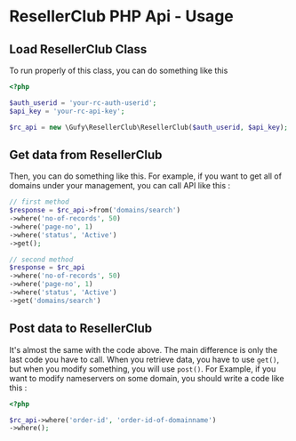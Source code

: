 # ResellerClub PHP Api - Usage

## Load ResellerClub Class

To run properly of this class, you can do something like this

```php
<?php

$auth_userid = 'your-rc-auth-userid';
$api_key = 'your-rc-api-key';

$rc_api = new \Gufy\ResellerClub\ResellerClub($auth_userid, $api_key);
```

## Get data from ResellerClub

Then, you can do something like this. For example, if you want to get all of domains under your management, you can call API like this :

```php
// first method
$response = $rc_api->from('domains/search')
->where('no-of-records', 50)
->where('page-no', 1)
->where('status', 'Active')
->get();

// second method
$response = $rc_api
->where('no-of-records', 50)
->where('page-no', 1)
->where('status', 'Active')
->get('domains/search')
```


## Post data to ResellerClub

It's almost the same with the code above. The main difference is only the last code you have to call. When you retrieve data, you have to use `get()`, but when you modify something, you will use `post()`. For Example, if you want to modify nameservers on some domain, you should write a code like this :

```php
<?php

$rc_api->where('order-id', 'order-id-of-domainname')
->where();
```
